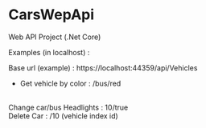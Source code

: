 # CarsWepApi
Web API Project (.Net Core)

Examples (in localhost) :

Base url (example) : https://localhost:44359/api/Vehicles  
<ul>
<li> Get vehicle by color : /bus/red</li>
</ul>


</br> Change car/bus Headlights : 10/true
</br>Delete Car :  /10  (vehicle index id)
